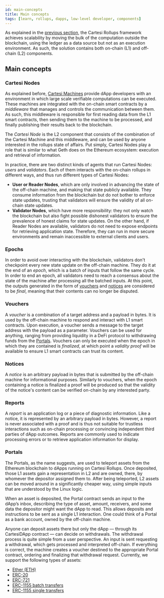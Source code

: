 ```yaml
---
id: main-concepts
title: Main concepts
tags: [learn, rollups, dapps, low-level developer, components]
---
```


As explained in the [previous section](./overview.md), the Cartesi Rollups framework achieves scalability by moving the bulk of the computation outside the blockchain, using the ledger as a data source but not as an execution environment. As such, the solution contains both on-chain (L1) and off-chain (L2) components.

## Main concepts

### Cartesi Nodes

As explained before, [Cartesi Machines](/machine/intro) provide dApp developers with an environment in which large scale verifiable computations can be executed. These machines are integrated with the on-chain smart contracts by a _middleware_ that manages and controls the communication between them. As such, this middleware is responsible for first reading data from the L1 smart contracts, then sending them to the machine to be processed, and finally publishing their results back to the blockchain.

The _Cartesi Node_ is the L2 component that consists of the combination of the Cartesi Machine and this middleware, and can be used by anyone interested in the rollups state of affairs. Put simply, Cartesi Nodes play a role that is similar to what Geth does on the Ethereum ecosystem: execution and retrieval of information.

In practice, there are two distinct kinds of agents that run Cartesi Nodes: _users_ and _validators_. Each of them interacts with the on-chain rollups in different ways, and thus run different types of Cartesi Nodes:

- **User or Reader Nodes**, which are only involved in advancing the state of the off-chain machine, and making that state publicly available. They consume information from the blockchain but do not bother to enforce state updates, trusting that validators will ensure the validity of all on-chain state updates.
- **Validator Nodes**, which have more responsibility: they not only watch the blockchain but also fight possible dishonest validators to ensure the prevalence of honest claims for state updates. On the other hand, if Reader Nodes are available, validators do not need to expose endpoints for retrieving application state. Therefore, they can run in more secure environments and remain inaccessible to external clients and users.

### Epochs

In order to avoid over interacting with the blockchain, validators don't checkpoint every new state update on the off-chain machine. They do it at the end of an _epoch_, which is a batch of inputs that follow the same cycle.
In order to end an epoch, all validators need to reach a consensus about the state of the machine after processing all the batched inputs. At this point, the outputs generated in the form of [vouchers](#vouchers) and [notices](#notices) are considered to be _final_, meaning that their contents can no longer be disputed.

### Vouchers

A _voucher_ is a combination of a target address and a payload in bytes. It is used by the off-chain machine to respond and interact with L1 smart contracts. Upon execution, a voucher sends a message to the target address with the payload as a parameter. Vouchers can be used for anything, ranging from providing liquidity in a DeFi protocol to withdrawing funds from the [Portals](#portals). Vouchers can only be executed when the epoch in which they are contained is _finalized_, at which point a _validity proof_ will be available to ensure L1 smart contracts can trust its content.

### Notices

A _notice_ is an arbitrary payload in bytes that is submitted by the off-chain machine for informational purposes. Similarly to vouchers, when the epoch containing a notice is finalized a proof will be produced so that the validity of the notice's content can be verified on-chain by any interested party.

### Reports

A _report_ is an application log or a piece of diagnostic information. Like a notice, it is represented by an arbitrary payload in bytes. However, a report is never associated with a proof and is thus not suitable for trustless interactions such as on-chain processing or convincing independent third parties of dApp outcomes. Reports are commonly used to indicate processing errors or to retrieve application information for display.

### Portals

The Portals, as the name suggests, are used to teleport assets from the Ethereum blockchain to dApps running on Cartesi Rollups. Once deposited, those L1 assets gain a representation in L2 and are owned, there, by whomever the depositor assigned them to. After being teleported, L2 assets can be moved around in a significantly cheaper way, using simple inputs that are understood by the Linux logic.

When an asset is deposited, the Portal contract sends an input to the dApp’s inbox, describing the type of asset, amount, receivers, and some data the depositor might want the dApp to read. This allows deposits and instructions to be sent as a single L1 interaction. One could think of a Portal as a bank account, owned by the off-chain machine.

Anyone can deposit assets there but only the dApp — through its CartesiDApp contract — can decide on withdrawals. The withdrawal process is quite simple from a user perspective. An input is sent requesting a withdrawal, which gets processed and interpreted off-chain. If everything is correct, the machine creates a voucher destined to the appropriate Portal contract, ordering and finalizing that withdrawal request. Currently, we support the following types of assets:

- [Ether (ETH)](./api/json-rpc/portals/EtherPortal.md)
- [ERC-20](./api/json-rpc/portals/ERC20Portal.md)
- [ERC-721](./api/json-rpc/portals/ERC721Portal.md)
- [ERC-1155 batch transfers](./api/json-rpc/portals/ERC1155BatchPortal.md)
- [ERC-1155 single transfers](./api/json-rpc/portals/ERC1155SinglePortal.md)
